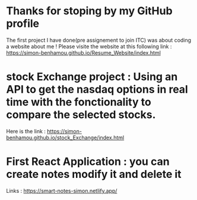 # Thanks for stoping by my GitHub profile 

The first project I have done(pre assignement to join ITC) was about coding a website about me !
Please visite the website at this following link : https://simon-benhamou.github.io/Resume_Website/index.html

# stock Exchange project : Using an API to get the nasdaq options in real time with the fonctionality to compare the selected stocks. 
 Here is the link : https://simon-benhamou.github.io/stock_Exchange/index.html

# First React Application : you can create notes modify it and delete it 
 Links : https://smart-notes-simon.netlify.app/

